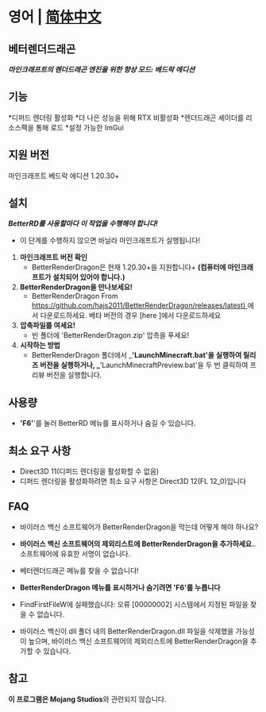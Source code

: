 


# 영어 | [简体中文](README_CN.md)

## 베터렌더드래곤

_**마인크래프트의 렌더드래곤 엔진을 위한 향상 모드: 베드락 에디션**_

## 기능

*디퍼드 렌더링 활성화
*더 나은 성능을 위해 RTX 비활성화
*렌더드래곤 셰이더를 리소스팩을 통해 로드
*설정 가능한 ImGui

## 지원 버전

마인크래프트 베드락 에디션 1.20.30+

## 설치

_**BetterRD를 사용할마다 이 작업을 수행해야 합니다!**_

* 이 단계를 수행하지 않으면 바닐라 마인크래프트가 실행됩니다!

1. **마인크래프트 버전 확인**
   * BetterRenderDragon은 현재 1.20.30+을 지원합니다+
      **(컴퓨터에 마인크래프트가 설치되어 있어야 합니다.)**
2. **BetterRenderDragon을 만나보세요!**
   * BetterRenderDragon From [https://github.com/hajs2011/BetterRenderDragon/releases/latest) ](https://github.com/ddf8196/BetterRenderDragon/actions) 에서 다운로드하세요. 베타 버전의 경우 [here ]에서 다운로드하세요
3. **압축파일를 여세요!**
   * 빈 폴더에 'BetterRenderDragon.zip' 압측을 푸세요!
4. **시작하는 방법**
   * BetterRenderDragon 폴더에서 _**'LaunchMinecraft.bat'을 실행하여 릴리즈 버전을 실행하거나, _**'LaunchMinecraftPreview.bat'을 두 번 클릭하여 프리뷰 버전을 실행합니다.

## 사용량

* **'F6'**'를 눌러 BetterRD 메뉴를 표시하거나 숨길 수 있습니다.

## 최소 요구 사항

* Direct3D 11(디퍼드 렌더링을 활성화할 수 없음)
* 디퍼드 렌더링을 활성화하려면 최소 요구 사항은 Direct3D 12(FL 12_0)입니다

## FAQ

* 바이러스 백신 소프트웨어가 BetterRenderDragon을 막는데 어떻게 해야 하나요?
* **바이러스 백신 소프트웨어의 제외리스트에 BetterRenderDragon을 추가하세요.**. 소프트웨어에 유효한 서명이 없습니다.

* 베터렌더드래곤 메뉴를 찾을 수 없습니다!
* **BetterRenderDragon 메뉴를 표시하거나 숨기려면 'F6'를 누릅니다**

* FindFirstFileW에 실패했습니다: 오류 [00000002] 시스템에서 지정된 파일을 찾을 수 없습니다.
* 바이러스 백신이 dll 폴더 내의 BetterRenderDragon.dll 파일을 삭제했을 가능성이 높으며, 바이러스 백신 소프트웨어의 제외리스트에 BetterRenderDragon을 추가할 수 있습니다.

## 참고

**이 프로그램은 Mojang Studios**와 관련되지 않습니다.
